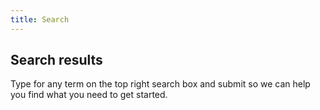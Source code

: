 ```yaml
---
title: Search
---
```


## Search results

Type for any term on the top right search box and submit so we can help you find what you need to get started.

<!-- Required for swiftype to work! -->
<div id="search-results"></div>

